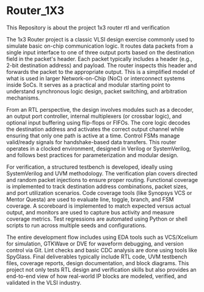 # Router_1X3
This Repository is about the project 1x3 router rtl and verification 

The 1x3 Router project is a classic VLSI design exercise commonly used to simulate basic on-chip communication logic. It routes data packets from a single input interface to one of three output ports based on the destination field in the packet's header. Each packet typically includes a header (e.g., 2-bit destination address) and payload. The router inspects this header and forwards the packet to the appropriate output. This is a simplified model of what is used in larger Network-on-Chip (NoC) or interconnect systems inside SoCs. It serves as a practical and modular starting point to understand synchronous logic design, packet switching, and arbitration mechanisms.

From an RTL perspective, the design involves modules such as a decoder, an output port controller, internal multiplexers (or crossbar logic), and optional input buffering using flip-flops or FIFOs. The core logic decodes the destination address and activates the correct output channel while ensuring that only one path is active at a time. Control FSMs manage valid/ready signals for handshake-based data transfers. This router operates in a clocked environment, designed in Verilog or SystemVerilog, and follows best practices for parameterization and modular design.

For verification, a structured testbench is developed, ideally using SystemVerilog and UVM methodology. The verification plan covers directed and random packet injections to ensure proper routing. Functional coverage is implemented to track destination address combinations, packet sizes, and port utilization scenarios. Code coverage tools (like Synopsys VCS or Mentor Questa) are used to evaluate line, toggle, branch, and FSM coverage. A scoreboard is implemented to match expected versus actual output, and monitors are used to capture bus activity and measure coverage metrics. Test regressions are automated using Python or shell scripts to run across multiple seeds and configurations.

The entire development flow includes using EDA tools such as VCS/Xcelium for simulation, GTKWave or DVE for waveform debugging, and version control via Git. Lint checks and basic CDC analysis are done using tools like SpyGlass. Final deliverables typically include RTL code, UVM testbench files, coverage reports, design documentation, and block diagrams. This project not only tests RTL design and verification skills but also provides an end-to-end view of how real-world IP blocks are modeled, verified, and validated in the VLSI industry.

